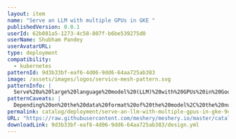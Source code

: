 ```yaml
---
layout: item
name: "Serve an LLM with multiple GPUs in GKE "
publishedVersion: 0.0.1
userId: 62b081a5-1273-4c58-807f-b6be539275d0
userName: Shubham Pandey
userAvatarURL:
type: deployment
compatibility:
  - kubernetes
patternId: 9d3b33bf-eaf6-4d06-9dd6-64aa725ab383
image: /assets/images/logos/service-mesh-pattern.svg
patternInfo: |
  Serve%20a%20large%20language%20model%20(LLM)%20with%20GPUs%20in%20Google%20Kubernetes%20Engine%20(GKE)%20mode.%20Create%20a%20GKE%20Standard%20cluster%20that%20uses%20multiple%20L4%20GPUs%20and%20prepares%20the%20GKE%20infrastructure%20to%20serve%20any%20of%20the%20following%20models%3A%0A1.%20Falcon%2040b.%0A2.%20Llama%202%2070b
patternCaveats: |
  Depending%20on%20the%20data%20format%20of%20the%20model%2C%20the%20number%20of%20GPUs%20varies.%20In%20this%20design%2C%20each%20model%20uses%20two%20L4%20GPUs.
permalink: catalog/deployment/serve-an-llm-with-multiple-gpus-in-gke-9d3b33bf-eaf6-4d06-9dd6-64aa725ab383.html
URL: "https://raw.githubusercontent.com/meshery/meshery.io/master/catalog/9d3b33bf-eaf6-4d06-9dd6-64aa725ab383/0.0.1/design.yml"
downloadLink: 9d3b33bf-eaf6-4d06-9dd6-64aa725ab383/design.yml
---
```

